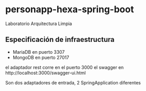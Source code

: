 # personapp-hexa-spring-boot
Laboratorio Arquitectura Limpia

## Especificación de infraestructura
- MariaDB en puerto 3307
- MongoDB en puerto 27017

el adaptador rest corre en el puerto 3000
el swagger en http://localhost:3000/swagger-ui.html

Son dos adaptadores de entrada, 2 SpringApplication diferentes
